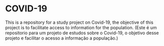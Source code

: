 # COVID-19
 This is a repository for a study project on Covid-19, the objective of this project is to facilitate access to information for the population. (Este é um repositorio para um projeto de estudos sobre o Covid-19, o objetivo desse projeto e facilitar o acesso a informação a população.)
